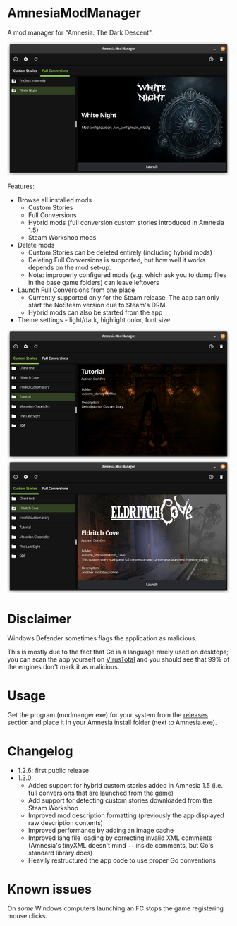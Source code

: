 # AmnesiaModManager
A mod manager for "Amnesia: The Dark Descent".

![](/screenshots/screenshot_02.png)

Features:
* Browse all installed mods
  * Custom Stories
  * Full Conversions
  * Hybrid mods (full conversion custom stories introduced in Amnesia 1.5)
  * Steam Workshop mods
* Delete mods
  * Custom Stories can be deleted entirely (including hybrid mods)
  * Deleting Full Conversions is supported, but how well it works depends on the mod set-up.
  * Note: improperly configured mods (e.g. which ask you to dump files in the base game folders) can leave leftovers
* Launch Full Conversions from one place
  * Currently supported only for the Steam release. The app can only start the NoSteam version due to Steam's DRM.
  * Hybrid mods can also be started from the app
* Theme settings - light/dark, highlight color, font size

![](/screenshots/screenshot_01.png)
![](/screenshots/screenshot_03.png)

# Disclaimer

Windows Defender sometimes flags the application as malicious.

This is mostly due to the fact that Go is a language rarely used on desktops; you can scan the app yourself on [VirusTotal](https://www.virustotal.com/gui/home/upload) and you should see that 99% of the engines don't mark it as malicious.

# Usage

Get the program (modmanger.exe) for your system from the [releases](https://github.com/jkulawik/AmnesiaModManager/releases) section and place it in your Amnesia install folder (next to Amnesia.exe). 

# Changelog

* 1.2.6: first public release
* 1.3.0:
  * Added support for hybrid custom stories added in Amnesia 1.5 (i.e. full conversions that are launched from the game)
  * Add support for detecting custom stories downloaded from the Steam Workshop
  * Improved mod description formatting (previously the app displayed raw description contents)
  * Improved performance by adding an image cache
  * Improved lang file loading by correcting invalid XML comments (Amnesia's tinyXML doesn't mind `--` inside comments, but Go's standard library does)
  * Heavily restructured the app code to use proper Go conventions

# Known issues

On *some* Windows computers launching an FC stops the game registering mouse clicks.
